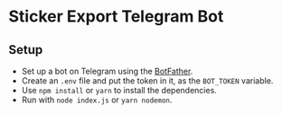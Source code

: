 # Sticker Export Telegram Bot

## Setup

* Set up a bot on Telegram using the [BotFather](https://t.me/botfather).
* Create an `.env` file and put the token in it, as the `BOT_TOKEN` variable.
* Use `npm install` or `yarn` to install the dependencies.
* Run with `node index.js` or `yarn nodemon`.